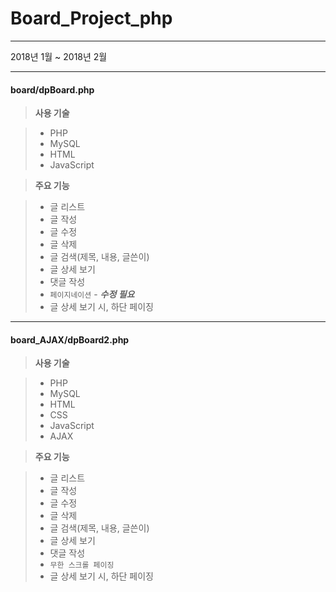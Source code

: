 # Board_Project_php
----------

<i class="icon-pencil"></i> 2018년 1월 ~ 2018년 2월

----------

#### board/dpBoard.php

> **사용 기술**

> - PHP
> - MySQL
> - HTML
> - JavaScript

> **주요 기능**

> - 글 리스트
> - 글 작성
> - 글 수정
> - 글 삭제
> - 글 검색(제목, 내용, 글쓴이)
> - 글 상세 보기
> - 댓글 작성
> - ` 페이지네이션 ` - ***수정 필요***
> - 글 상세 보기 시, 하단 페이징

-----------------
#### board_AJAX/dpBoard2.php

> **사용 기술**

> - PHP
> - MySQL
> - HTML
> - CSS
> - JavaScript
> - AJAX

> **주요 기능**

> - 글 리스트
> - 글 작성
> - 글 수정
> - 글 삭제
> - 글 검색(제목, 내용, 글쓴이)
> - 글 상세 보기
> - 댓글 작성
> - ` 무한 스크롤 페이징 `
> - 글 상세 보기 시, 하단 페이징
